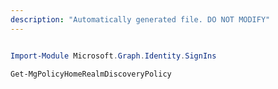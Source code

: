 ```yaml
---
description: "Automatically generated file. DO NOT MODIFY"
---
```


```powershell

Import-Module Microsoft.Graph.Identity.SignIns

Get-MgPolicyHomeRealmDiscoveryPolicy

```